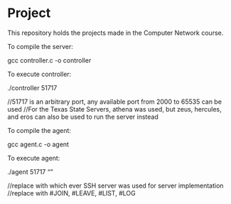 # Project

This repository holds the projects made in the Computer Network course.

To compile the server:

gcc controller.c -o controller

To execute controller:

./controller 51717

//51717 is an arbitrary port, any available port from 2000 to 65535 can be used
//For the Texas State Servers, athena was used, but zeus, hercules, and eros can also be used to run the server instead

To compile the agent:

gcc agent.c -o agent

To execute agent:

./agent <hostName> 51717 “<action>”

//replace <hostName> with which ever SSH server was used for server implementation
//replace <action> with #JOIN, #LEAVE, #LIST, #LOG
